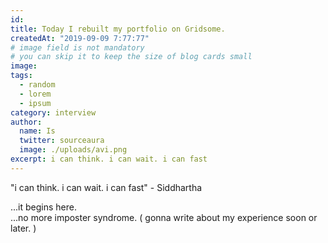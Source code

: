 ```yaml
---
id:
title: Today I rebuilt my portfolio on Gridsome.
createdAt: "2019-09-09 7:77:77"
# image field is not mandatory
# you can skip it to keep the size of blog cards small
image:
tags:
  - random
  - lorem
  - ipsum
category: interview
author:
  name: Is
  twitter: sourceaura
  image: ./uploads/avi.png
excerpt: i can think. i can wait. i can fast
---
```


"i can think. i can wait. i can fast" - Siddhartha

...it begins here.  
...no more imposter syndrome. ( gonna write about my experience soon or later. )
